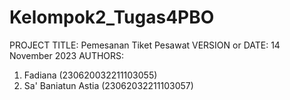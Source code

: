 # Kelompok2_Tugas4PBO
PROJECT TITLE: Pemesanan Tiket Pesawat
VERSION or DATE: 14 November 2023
AUTHORS:
1. Fadiana (230620032211103055)
2. Sa' Baniatun Astia (23062032211103057)


